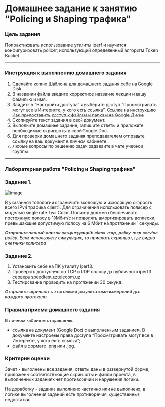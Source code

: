 # Домашнее задание к занятию "Policing и Shaping трафика"

### Цель задания

Попрактиковать использование утилиты iperf и научится конфигурировать policer, использующий определенный алгоритм Token Bucket. 

------

### Инструкция к выполнению домашнего задания

1. Сделайте копию [Шаблона для домашнего задания](https://docs.google.com/document/d/1youKpKm_JrC0UzDyUslIZW2E2bIv5OVlm_TQDvH5Pvs/edit) себе на Google Disk.
2. В названии файла введите корректное название лекции и вашу фамилию и имя.
3. Зайдите в “Настройки доступа” и выберите доступ “Просматривать могут все в Интернете, у кого есть ссылка”.  Ссылка на инструкцию [Как предоставить доступ к файлам и папкам на Google Диске](https://support.google.com/docs/answer/2494822?hl=ru&co=GENIE.Platform%3DDesktop)
4. Скопируйте текст задания в свой документ.
5. Выполните домашнее задание, запишите ответы и приложите необходимые скриншоты в свой Google Doc.
6. Для проверки домашнего задания преподавателем отправьте ссылку на ваш документ в личном кабинете.
7. Любые вопросы по решению задач задавайте в чате учебной группы.

---

### Лабораторная работа "Policing и Shaping трафика"

### Задание 1. 

![image](https://user-images.githubusercontent.com/77394491/169968632-a928dbfa-3821-4b96-8810-56e2aa6f3099.png)

В указанной топологии ограничить входящую и исходящую скорость всего IPv4 трафика client1. Для ограничения использовать полисер с моделью single rate Two Color. 
Полисер должен обеспечивать постоянную полосу в 10Мбит/c и позволять амортизировать всплески, превышающие допустимую полосу на 6 Мбит  на протяжении 1 секунды. 

*Отправьте полный список конфигураций: class-map, policy-map service-policy. Если используете симуляцию, то прислать скриншот, где видно счетчики полисера*

### Задание 2. 

1. Установить себе на ПК утилиту Iperf3.  
2. Проверить доступную по TCP и UDP полосу до публичного iperf3 сервера speedtest.uztelecom.uz  
3. Тестирование проводить на протяжении 30 секунд.

*Отправьте скриншот с итоговыми результатами измерений для каждого протокола.* 

### Правила приема домашнего задания

В личном кабинете отправлены:

- ссылка на документ (Google Doc) с выполненным заданием. В документе настроены права доступа “Просматривать могут все в Интернете, у кого есть ссылка”;
- файл в формате .png или .jpg.

### Критерии оценки

Зачет - выполнены все задания, ответы даны в развернутой форме, приложены соответствующие скриншоты и файлы проекта, в выполненных заданиях нет противоречий и нарушения логики.

На доработку - задание выполнено частично или не выполнено, в логике выполнения заданий есть противоречия, существенные недостатки.
